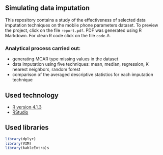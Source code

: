 ## Simulating data imputation
This repository contains a study of the effectiveness of selected data imputation techniques on the mobile phone parameters dataset. To preview the project, click on the file `report.pdf`. PDF was generated using R Markdown. For clean R code click on the file `code.R`.

### Analytical process carried out:
- generating MCAR type missing values in the dataset
- data imputation using five techniques: mean, median, regression, K nearest neighbors, random forest
- comparison of the averaged descriptive statistics for each imputation technique

## Used technology
- [R version 4.1.3](https://cran.r-project.org/src/base/R-4/)
- [RStudio](https://www.rstudio.com/)

## Used libraries
```r
library(dplyr)
library(VIM)
library(kableExtra)s
```
